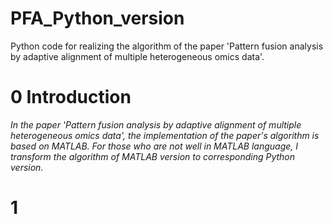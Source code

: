 # PFA_Python_version
Python code for realizing the algorithm of the paper 'Pattern fusion analysis by adaptive alignment of multiple heterogeneous omics data'.

# 0 Introduction
*In the paper 'Pattern fusion analysis by adaptive alignment of multiple heterogeneous omics data', the implementation of the paper's algorithm is based on MATLAB. For those who are not well in MATLAB language, I transform the algorithm of MATLAB version to corresponding Python version.*

# 1 
